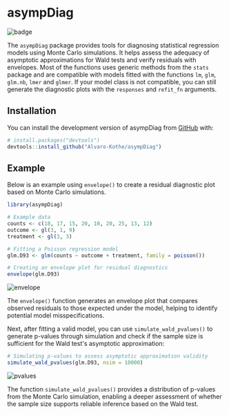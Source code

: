 # asympDiag

![badge](https://github.com/Alvaro-Kothe/asympDiag/actions/workflows/R-CMD-check.yaml/badge.svg)

The `asympDiag` package provides tools for diagnosing statistical
regression models using Monte Carlo simulations.
It helps assess the adequacy of asymptotic approximations for Wald tests and
verify residuals with envelopes.
Most of the functions uses generic methods from the `stats` package and are compatible
with models fitted with the functions `lm`, `glm`, `glm.nb`, `lmer` and `glmer`.
If your model class is not compatible, you can still generate the diagnostic plots with the `responses` and `refit_fn` arguments.

## Installation

You can install the development version of asympDiag from [GitHub](https://github.com/) with:

```r
# install.packages("devtools")
devtools::install_github("Alvaro-Kothe/asympDiag")
```

## Example

Below is an example using `envelope()` to create a residual diagnostic plot
based on Monte Carlo simulations.

```r
library(asympDiag)

# Example data
counts <- c(18, 17, 15, 20, 10, 20, 25, 13, 12)
outcome <- gl(3, 1, 9)
treatment <- gl(3, 3)

# Fitting a Poisson regression model
glm.D93 <- glm(counts ~ outcome + treatment, family = poisson())

# Creating an envelope plot for residual diagnostics
envelope(glm.D93)
```

![envelope](https://github.com/user-attachments/assets/edab6e53-4114-4d51-9236-b9bc56ecf1a0)

The `envelope()` function generates an envelope plot that compares observed
residuals to those expected under the model, helping to identify potential
model misspecifications.

Next, after fitting a valid model, you can use `simulate_wald_pvalues()` to generate
p-values through simulation and check if the sample size is sufficient for the
Wald test's asymptotic approximation:

```r
# Simulating p-values to assess asymptotic approximation validity
simulate_wald_pvalues(glm.D93, nsim = 10000)
```

![pvalues](https://github.com/user-attachments/assets/3310ad5d-4b20-4265-bbfb-ca1e70cdac0d)

The function `simulate_wald_pvalues()` provides a distribution of p-values from the Monte
Carlo simulation, enabling a deeper assessment of whether the sample size
supports reliable inference based on the Wald test.
